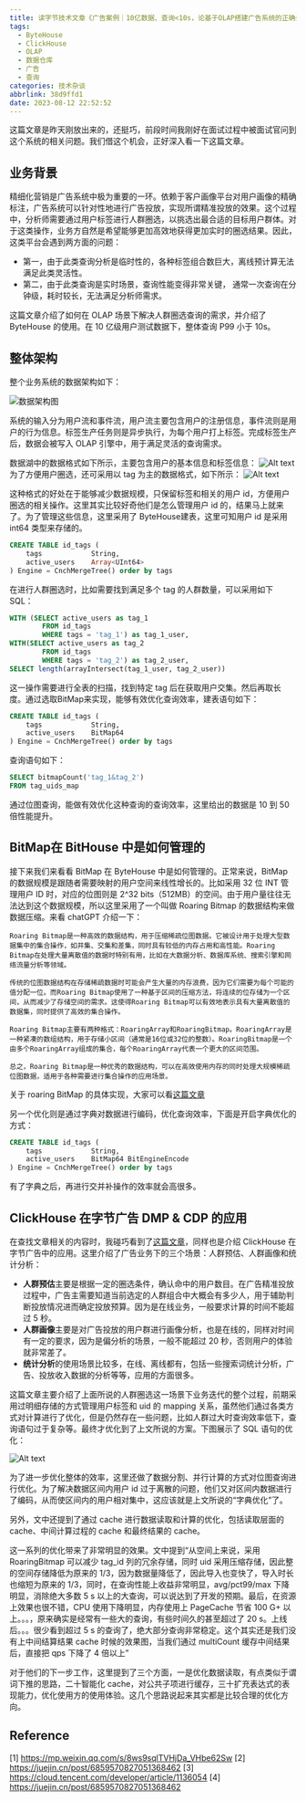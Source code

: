 ```yaml
---
title: 读字节技术文章《广告案例｜10亿数据、查询<10s，论基于OLAP搭建广告系统的正确姿势》
tags:
  - ByteHouse
  - ClickHouse
  - OLAP
  - 数据仓库
  - 广告
  - 查询
categories: 技术杂谈
abbrlink: 38d9ffd1
date: 2023-08-12 22:52:52
---
```


这篇文章是昨天刚放出来的，还挺巧，前段时间我刚好在面试过程中被面试官问到这个系统的相关问题。我们借这个机会，正好深入看一下这篇文章。

## 业务背景

精细化营销是广告系统中极为重要的一环。依赖于客户画像平台对用户画像的精确标注，广告系统可以针对性地进行广告投放，实现所谓精准投放的效果。这个过程中，分析师需要通过用户标签进行人群圈选，以挑选出最合适的目标用户群体。对于这类操作，业务方自然是希望能够更加高效地获得更加实时的圈选结果。因此，这类平台会遇到两方面的问题：

- 第一，由于此类查询分析是临时性的，各种标签组合数巨大，离线预计算无法满足此类灵活性。
- 第二，由于此类查询是实时场景，查询性能变得非常关键， 通常一次查询在分钟级，耗时较长，无法满足分析师需求。

这篇文章介绍了如何在 OLAP 场景下解决人群圈选查询的需求，并介绍了 ByteHouse 的使用。在 10 亿级用户测试数据下，整体查询 P99 小于 10s。

## 整体架构

整个业务系统的数据架构如下：

![数据架构图](arch.png)

<!-- more -->

系统的输入分为用户流和事件流，用户流主要包含用户的注册信息，事件流则是用户的行为信息。标签生产任务则是异步执行，为每个用户打上标签。完成标签生产后，数据会被写入 OLAP 引擎中，用于满足灵活的查询需求。

数据湖中的数据格式如下所示，主要包含用户的基本信息和标签信息：
![Alt text](id-tag.png)
为了方便用户圈选，还可采用以 tag 为主的数据格式，如下所示：
![Alt text](tag-user.png)

这种格式的好处在于能够减少数据规模，只保留标签和相关的用户 id，方便用户圈选的相关操作。这里其实比较好奇他们是怎么管理用户 id 的，结果马上就来了。为了管理这些信息，这里采用了 ByteHouse建表，这里可知用户 id 是采用 int64 类型来存储的。

```SQL
CREATE TABLE id_tags (
    tags            String,
    active_users    Array<UInt64>
) Engine = CnchMergeTree() order by tags
```

在进行人群圈选时，比如需要找到满足多个 tag 的人群数量，可以采用如下 SQL：

```SQL
WITH (SELECT active_users as tag_1
        FROM id_tags
        WHERE tags = 'tag_1') as tag_1_user,
WITH(SELECT active_users as tag_2
        FROM id_tags
        WHERE tags = 'tag_2') as tag_2_user,
SELECT length(arrayIntersect(tag_1_user, tag_2_user))
```

这一操作需要进行全表的扫描，找到特定 tag 后在获取用户交集。然后再取长度。通过选取BitMap来实现，能够有效优化查询效率，建表语句如下：

```SQL
CREATE TABLE id_tags (
    tags            String,
    active_users    BitMap64
) Engine = CnchMergeTree() order by tags
```

查询语句如下：

```SQL
SELECT bitmapCount('tag_1&tag_2')
FROM tag_uids_map
```

通过位图查询，能做有效优化这种查询的查询效率，这里给出的数据是 10 到 50 倍性能提升。

## BitMap在 BitHouse 中是如何管理的

接下来我们来看看 BitMap 在 ByteHouse 中是如何管理的。正常来说，BitMap 的数据规模是跟随者需要映射的用户空间来线性增长的。比如采用 32 位 INT 管理用户 ID 时，对应的位图则是 2^32 bits（512MB）的空间。由于用户量往往无法达到这个数据规模，所以这里采用了一个叫做 Roaring Bitmap 的数据结构来做数据压缩。来看 chatGPT 介绍一下：
```
Roaring Bitmap是一种高效的数据结构，用于压缩稀疏位图数据。它被设计用于处理大型数据集中的集合操作，如并集、交集和差集，同时具有较低的内存占用和高性能。Roaring Bitmap在处理大量离散值的数据时特别有用，比如在大数据分析、数据库系统、搜索引擎和网络流量分析等领域。

传统的位图数据结构在存储稀疏数据时可能会产生大量的内存浪费，因为它们需要为每个可能的值分配一位。而Roaring Bitmap使用了一种基于区间的压缩方法，将连续的位存储为一个区间，从而减少了存储空间的需求。这使得Roaring Bitmap可以有效地表示具有大量离散值的数据集，同时提供了高效的集合操作。

Roaring Bitmap主要有两种格式：RoaringArray和RoaringBitmap。RoaringArray是一种紧凑的数组结构，用于存储小区间（通常是16位或32位的整数）。RoaringBitmap是一个由多个RoaringArray组成的集合，每个RoaringArray代表一个更大的区间范围。

总之，Roaring Bitmap是一种优秀的数据结构，可以在高效使用内存的同时处理大规模稀疏位图数据，适用于各种需要进行集合操作的应用场景。
```
关于 roaring BitMap 的具体实现，大家可以看[这篇文章](https://cloud.tencent.com/developer/article/1136054)

另一个优化则是通过字典对数据进行编码，优化查询效率，下面是开启字典优化的方式：
```SQL
CREATE TABLE id_tags (
    tags            String,
    active_users    BitMap64 BitEngineEncode
) Engine = CnchMergeTree() order by tags
```
有了字典之后，再进行交并补操作的效率就会高很多。

## ClickHouse 在字节广告 DMP & CDP 的应用

在查找文章相关的内容时，我碰巧看到了[这篇文章](https://juejin.cn/post/6859570827051368462)，同样也是介绍 ClickHouse 在字节广告中的应用。这里介绍了广告业务下的三个场景：人群预估、人群画像和统计分析：

- **人群预估**主要是根据一定的圈选条件，确认命中的用户数目。在广告精准投放过程中，广告主需要知道当前选定的人群组合中大概会有多少人，用于辅助判断投放情况进而确定投放预算。因为是在线业务，一般要求计算的时间不能超过 5 秒。
- **人群画像**主要是对广告投放的用户群进行画像分析，也是在线的，同样对时间有一定的要求，因为是偏分析的场景，一般不能超过 20 秒，否则用户的体验就非常差了。
- **统计分析**的使用场景比较多，在线、离线都有，包括一些搜索词统计分析，广告、投放收入数据的分析等等，应用的方面很多。

这篇文章主要介绍了上面所说的人群圈选这一场景下业务迭代的整个过程，前期采用过明细存储的方式管理用户标签和 uid 的 mapping 关系，虽然他们通过各类方式对计算进行了优化，但是仍然存在一些问题，比如人群过大时查询效率低下，查询语句过于复杂等。最终才优化到了上文所说的方案。下图展示了 SQL 语句的优化：

![Alt text](sql-opt.png)

为了进一步优化整体的效率，这里还做了数据分割、并行计算的方式对位图查询进行优化。为了解决数据区间内用户 id 过于离散的问题，他们又对区间内数据进行了编码，从而使区间内的用户相对集中，这应该就是上文所说的“字典优化”了。

另外，文中还提到了通过 cache 进行数据读取和计算的优化，包括读取层面的 cache、中间计算过程的 cache 和最终结果的 cache。

这一系列的优化带来了非常明显的效果。文中提到“从空间上来说，采用 RoaringBitmap 可以减少 tag_id 列的冗余存储，同时 uid 采用压缩存储，因此整的空间存储降低为原来的 1/3，因为数据量降低了，因此导入也变快了，导入时长也缩短为原来的 1/3，同时，在查询性能上收益非常明显，avg/pct99/max 下降明显，消除绝大多数 5 s 以上的大查询，可以说达到了开发的预期。最后，在资源上效果也很不错，CPU 使用下降明显，内存使用上 PageCache 节省 100 G+ 以上。。。，原来确实是经常有一些大的查询，有些时间久的甚至超过了 20 s。上线后。。。很少看到超过 5 s 的查询了，绝大部分查询非常稳定。这个其实还是我们没有上中间结算结果 cache 时候的效果图，当我们通过 multiCount 缓存中间结果后，直接把 qps 下降了 4 倍以上”

对于他们的下一步工作，这里提到了三个方面，一是优化数据读取，有点类似于谓词下推的思路，二十智能化 cache，对公共子项进行缓存，三十扩充表达式的表现能力，优化使用方的使用体验。这几个思路说起来其实都是比较合理的优化方向。

## Reference

[1] https://mp.weixin.qq.com/s/8ws9sqlTVHjDa_VHbe62Sw
[2] https://juejin.cn/post/6859570827051368462
[3] https://cloud.tencent.com/developer/article/1136054
[4] https://juejin.cn/post/6859570827051368462
